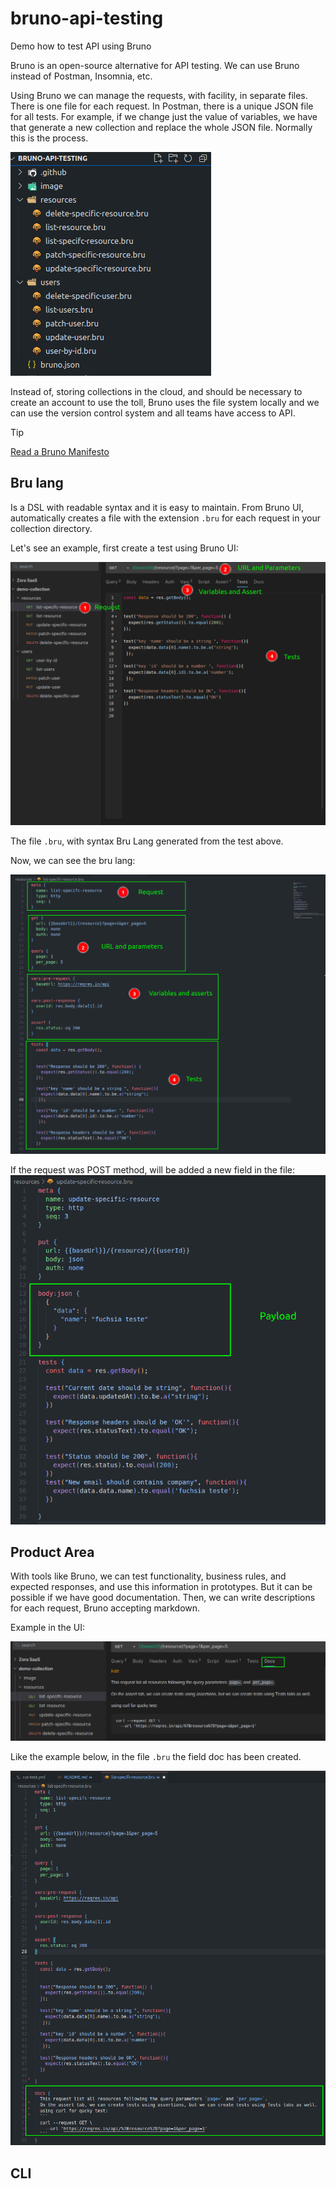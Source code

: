 # bruno-api-testing
Demo how to test API using Bruno   

Bruno is an open-source alternative for API testing. We can use Bruno instead of Postman, Insomnia, etc.  

Using Bruno we can manage the requests, with facility, in separate files. There is one file for each request. In Postman, there is a unique JSON file for all tests. For example, if we change just the value of variables, we have that generate a new collection and replace the whole JSON file. Normally this is the process.    


![each-file](./image/one-file-for-each-request.png)


Instead of, storing collections in the cloud, and should be necessary to create an account to use the toll, Bruno uses the file system locally and we can use the version control system and all teams have access to API.  

> [!TIP]  
> [Read a Bruno Manifesto](https://docs.usebruno.com/introduction/manifesto)   


##  Bru lang    

Is a DSL with readable syntax and it is easy to maintain. From Bruno UI, automatically creates a file with the extension `.bru` for each request in your collection directory.

Let's see an example, first create a test using Bruno UI:  

![bruno-ui](./image/bruno-get.png)



The file `.bru`, with syntax Bru Lang generated from the test above.  

Now, we can see the bru lang:   

![bru-lang](./image/bru-lang-get.png)


If the request was POST method, will be added a new field in the file:   
![payload](./image/payload.png)  




## Product Area     

With tools like Bruno, we can test functionality, business rules, and expected responses, and use this information in prototypes. But it can be possible if we have good documentation. Then, we can write descriptions for each request, Bruno accepting markdown.    

Example in the UI:  

![docs-ui](./image/doc.png)   

Like the example below, in the file `.bru` the field doc has been created.  

![docs-in-file](./image/docfile.png) 

## CLI  